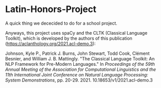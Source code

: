 # Latin-Honors-Project

A quick thing we dececided to do for a school project. 

Anyways, this project uses spaCy and the CLTK (Classical Language Toolkit), which is developed by the authors of this publication (https://aclanthology.org/2021.acl-demo.3):

   Johnson, Kyle P., Patrick J. Burns, John Stewart, Todd Cook, Clément Besnier, and William J. B.  Mattingly. "The Classical Language Toolkit: An NLP Framework for Pre-Modern Languages." In *Proceedings of the 59th Annual Meeting of the Association for Computational Linguistics and the 11th International Joint Conference on Natural Language Processing: System Demonstrations*, pp. 20-29. 2021. 10.18653/v1/2021.acl-demo.3
